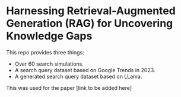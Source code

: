 # Harnessing Retrieval-Augmented Generation (RAG) for Uncovering Knowledge Gaps

This repo provides three things:
- Over 60 search simulations.
- A search query dataset based on Google Trends in 2023.
- A generated search query dataset based on LLama.

This was used for the paper [link to be added here]
